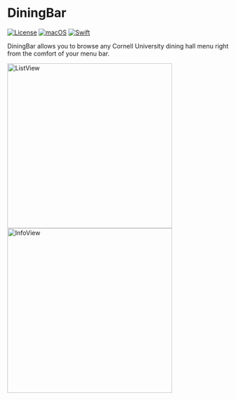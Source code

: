 # DiningBar
[![License](https://img.shields.io/github/license/cameron-goddard/diningbar?color=green)](https://github.com/cameron-goddard/DiningBar/blob/main/LICENSE)
[![macOS](https://img.shields.io/badge/MacOS-11.0+-blue.svg)](https://apps.apple.com/us/app/macos-big-sur/id1526878132?mt=12/)
[![Swift](https://img.shields.io/badge/Swift-5.7-orange.svg)](https://www.swift.org/blog/swift-5.7-released/)

DiningBar allows you to browse any Cornell University dining hall menu right from the comfort of your menu bar.

<p align="left">
  <img width="375" alt="ListView" src="https://user-images.githubusercontent.com/47681797/209920165-eda7d782-21d4-4d2d-9ec5-39fdeed673cb.png">
  <img width="375" alt="InfoView" src="https://user-images.githubusercontent.com/47681797/209920178-5c353e2c-5e26-4709-b888-0fd282c55874.png">
</p>
